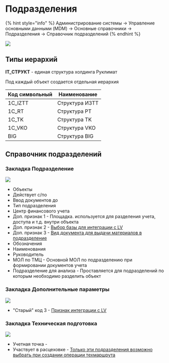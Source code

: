 # Подразделения

{% hint style="info" %}
Администрирование системы → Управление основными данными (MDM) → Основные справочники → Подразделения → Справочник подразделений
{% endhint %}

![](<../../.gitbook/assets/image (42).png>)

## Типы иерархий

**IT\_СТРУКТ** - единая структура холдинга Руклимат

Под каждый объект создается отдельная иерархия

| Код символьный | Наименование   |
| -------------- | -------------- |
| 1C\_IZTT       | Структура ИЗТТ |
| 1C\_RT         | Структура РТ   |
| 1C\_TK         | Структура TK   |
| 1C\_VKO        | Структура VKO  |
| BIG            | Структура BIG  |

## Справочник подразделений

### Закладка Подразделение

![](<../../.gitbook/assets/image (985).png>)

* Объекты
* Действует с/по
* Ввод документов до
* Тип подразделения
* Центр финансового учета
* Доп. признак 1 - Площадка. используется для разделения учета, доступа и т.д. внутри объекта
* Доп. признак 2 - [Выбор базы для интеграции с LV](../../integraciya/integraciya-s-lv/)
* Доп. признак 3 - [Вид документа для выдачи материалов в подразделение](../../uchet/peremesheniya-tovarov-1/)
* Обозначения
* Наименования
* Руководитель
* МОЛ по ТМЦ - Основной МОЛ по подразделению при формировании документов учета
* Подразделение для анализа - Проставляется для подразделений по которым необходимо разделить объект

### Закладка Дополнительные параметры

![](<../../.gitbook/assets/image (780).png>)

* "Старый" код 3 - [Признак интеграции с LV](../../integraciya/integraciya-s-lv/)

### Закладка Техническая подготовка

![](<../../.gitbook/assets/image (190).png>)

* Учетная точка -&#x20;
* Участвует в расцеховке - [Только эти подразделения возможно выбрать при создании операции техмаршрута](../../pdm/pdm-tpp/tekhnologicheskaya-podgotovka-proizvodstva/sozdanie-tekhprocessa/sozdanie-operacii.md)
